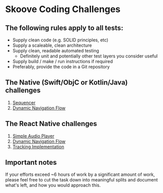 # Skoove Coding Challenges

## The following rules apply to all tests:

- Supply clean code (e.g. SOLID principles, etc)
- Supply a scaleable, clean architecture
- Supply clean, readable automated testing
  - Definitely unit and potentially other test layers you consider useful
- Supply build / make / run instructions if required
- Preferably, provide the code in a Git repository

## The Native (Swift/ObjC or Kotlin/Java) challenges

1. [Sequencer](native/sequencer/README.md)
2. [Dynamic Navigation Flow](native/navigation%20flow/README.md)

## The React Native challenges

1. [Simple Audio Player](react%20native/simple%20audio%20player/README.md)
2. [Dynamic Navigation Flow](react%20native/navigation%20flow/README.md)
3. [Tracking Implementation](react%20native/tracking%20implementation/README.md)

## Important notes

If your efforts exceed ~6 hours of work by a significant amount of work, please feel free to cut the task down into meaningful splits and document what's left, and how you would approach this.
